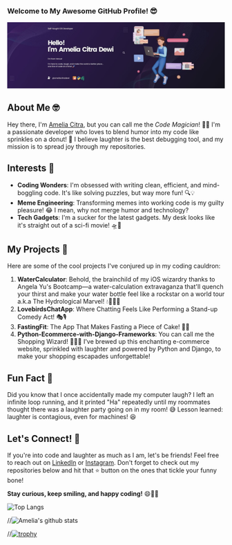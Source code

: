 ### Welcome to My Awesome GitHub Profile! 😎

![Banner Image](https://github.com/ameliacitradewi/ameliacitradewi/blob/main/Purple%20Minimalist%20Develop%20Your%20Mobile%20App%20With%20Us%20Medium%20Banner.jpg)

## About Me 🤓

Hey there, I'm [Amelia Citra](https://github.com/ameliacitradewi), but you can call me the *Code Magician*! 🎩✨ I'm a passionate developer who loves to blend humor into my code like sprinkles on a donut! 🍩 I believe laughter is the best debugging tool, and my mission is to spread joy through my repositories.

## Interests 🌟

- **Coding Wonders**: I'm obsessed with writing clean, efficient, and mind-boggling code. It's like solving puzzles, but way more fun! 🔍💡
- **Meme Engineering**: Transforming memes into working code is my guilty pleasure! 😂 I mean, why not merge humor and technology?
- **Tech Gadgets**: I'm a sucker for the latest gadgets. My desk looks like it's straight out of a sci-fi movie! 🛸📱

## My Projects 🚀

Here are some of the cool projects I've conjured up in my coding cauldron:

1. **WaterCalculator**: Behold, the brainchild of my iOS wizardry thanks to Angela Yu's Bootcamp—a water-calculation extravaganza that'll quench your thirst and make your water bottle feel like a rockstar on a world tour a.k.a The Hydrological Marvel! 💧🧙‍♂️🌊
2. **LovebirdsChatApp**: Where Chatting Feels Like Performing a Stand-up Comedy Act! 🎭🎙️
3. **FastingFit**: The App That Makes Fasting a Piece of Cake! 🍰⏰
4. **Python-Ecommerce-with-Django-Frameworks**: You can call me the Shopping Wizard! 🧙‍♂️✨ I've brewed up this enchanting e-commerce website, sprinkled with laughter and powered by Python and Django, to make your shopping escapades unforgettable!

## Fun Fact 🎉

Did you know that I once accidentally made my computer laugh? I left an infinite loop running, and it printed "Ha" repeatedly until my roommates thought there was a laughter party going on in my room! 😅 Lesson learned: laughter is contagious, even for machines! 😆

## Let's Connect! 🤝

If you're into code and laughter as much as I am, let's be friends! Feel free to reach out on [LinkedIn](https://linkedin.com/in/ameliacitradewi) or [Instagram](https://instagram.com/codeinpajamas). Don't forget to check out my repositories below and hit that ⭐️ button on the ones that tickle your funny bone!

**Stay curious, keep smiling, and happy coding!** 😄👨‍💻

![Top Langs](https://github-readme-stats.vercel.app/api/top-langs/?username=ameliacitradewi&layout=compact&theme=dark&hide_border=true)

//![Amelia's github stats](https://github-readme-stats.vercel.app/api?username=ameliacitradewi&show_icons=true&hide_border=true&theme=dark)

//[![trophy](https://github-profile-trophy.vercel.app/?username=ameliacitradewi)](https://github.com/ameliacitradewi/github-profile-trophy)
